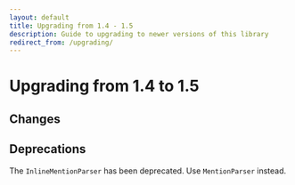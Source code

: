 ```yaml
---
layout: default
title: Upgrading from 1.4 - 1.5
description: Guide to upgrading to newer versions of this library
redirect_from: /upgrading/
---
```


# Upgrading from 1.4 to 1.5

## Changes

## Deprecations

The `InlineMentionParser` has been deprecated. Use `MentionParser` instead.
